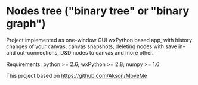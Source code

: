 Nodes tree ("binary tree" or "binary graph")
==========

Project implemented as one-window GUI wxPython based app, with history changes of your canvas, canvas snapshots, deleting nodes with save in- and out-connections, D&D nodes to canvas and more other.

Requirements:
python >= 2.6; 
wxPython >= 2.8; 
numpy >= 1.6

This project based on https://github.com/Akson/MoveMe
